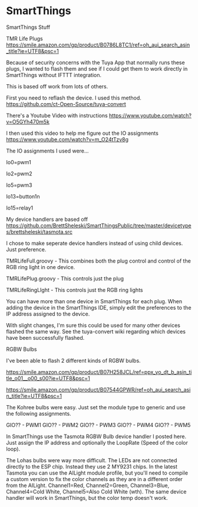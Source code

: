 # SmartThings
SmartThings Stuff

TMR Life Plugs
https://smile.amazon.com/gp/product/B0786L8TC1/ref=oh_aui_search_asin_title?ie=UTF8&psc=1

Because of security concerns with the Tuya App that normally runs these plugs, I wanted to flash them and see if I could get them to work directly in SmartThings without IFTTT integration.

This is based off work from lots of others.  

First you need to reflash the device.  I used this method.
https://github.com/ct-Open-Source/tuya-convert

There's a Youtube Video with instructions
https://www.youtube.com/watch?v=O5GYh470m5k

I then used this video to help me figure out the IO assignments
https://www.youtube.com/watch?v=m_O24tTzv8g

The IO assignments I used were...

Io0=pwm1

Io2=pwm2

Io5=pwm3

Io13=button1n

Io15=relay1

My device handlers are based off
https://github.com/BrettSheleski/SmartThingsPublic/tree/master/devicetypes/brettsheleski/tasmota.src

I chose to make seperate device handlers instead of using child devices.  Just preference.

TMRLifeFull.groovy - This combines both the plug control and control of the RGB ring light in one device.

TMRLifePlug.groovy - This controls just the plug

TMRLifeRingLIght - This controls just the RGB ring lights

You can have more than one device in SmartThings for each plug.  When adding the device in the SmartThings IDE, simply edit the preferences to the IP address assigned to the device.

With slight changes, I'm sure this could be used for many other devices flashed the same way.  See the tuya-convert wiki regarding which devices have been successfully flashed.


RGBW Bulbs

I've been able to flash 2 different kinds of RGBW bulbs.

https://smile.amazon.com/gp/product/B07H258JCL/ref=ppx_yo_dt_b_asin_title_o01__o00_s00?ie=UTF8&psc=1

https://smile.amazon.com/gp/product/B07544GPWR/ref=oh_aui_search_asin_title?ie=UTF8&psc=1

The Kohree bulbs were easy.  Just set the module type to generic and use the following assignments.

GIO?? - PWM1
GIO?? - PWM2
GIO?? - PWM3
GIO?? - PWM4
GIO?? - PWM5

In SmartThings use the Tasmota RGBW Bulb device handler I posted here.  Just assign the IP address and optionally the LoopRate (Speed of the color loop).

The Lohas bulbs were way more difficult.  The LEDs are not connected directly to the ESP chip.  Instead they use 2 MY9231 chips.  In the latest Tasmota you can use the AILight module profile, but you'll need to compile a custom version to fix the color channels as they are in a different order from the AILight.  Channel1=Red, Channel2=Green, Channel3=Blue, Channel4=Cold White, Channel5=Also Cold White (wth).  The same device handler will work in SmartThings, but the color temp doesn't work.

